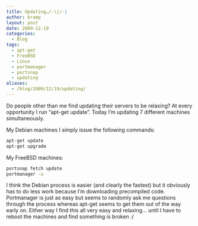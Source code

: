 ```yaml
---
title: Updating…/-\|/-|
author: bramp
layout: post
date: 2009-12-19
categories:
  - Blog
tags:
  - apt-get
  - FreeBSD
  - Linux
  - portmanager
  - portsnap
  - updating
aliases:
  - /blog/2009/12/19/updating/
---
```

Do people other than me find updating their servers to be relaxing? At every opportunity I run &#8220;apt-get update&#8221;. Today I&#8217;m updating 7 different machines simultaneously.

My Debian machines I simply issue the following commands:

```bash
apt-get update
apt-get upgrade
```

My FreeBSD machines:

```bash
portsnap fetch update
portmanager -u
```

I think the Debian process is easier (and clearly the fastest) but it obviously has to do less work because I&#8217;m downloading precompiled code. Portmanager is just as easy but seems to randomly ask me questions through the process whereas apt-get seems to get them out of the way early on. Either way I find this all very easy and relaxing&#8230; until I have to reboot the machines and find something is broken :/
